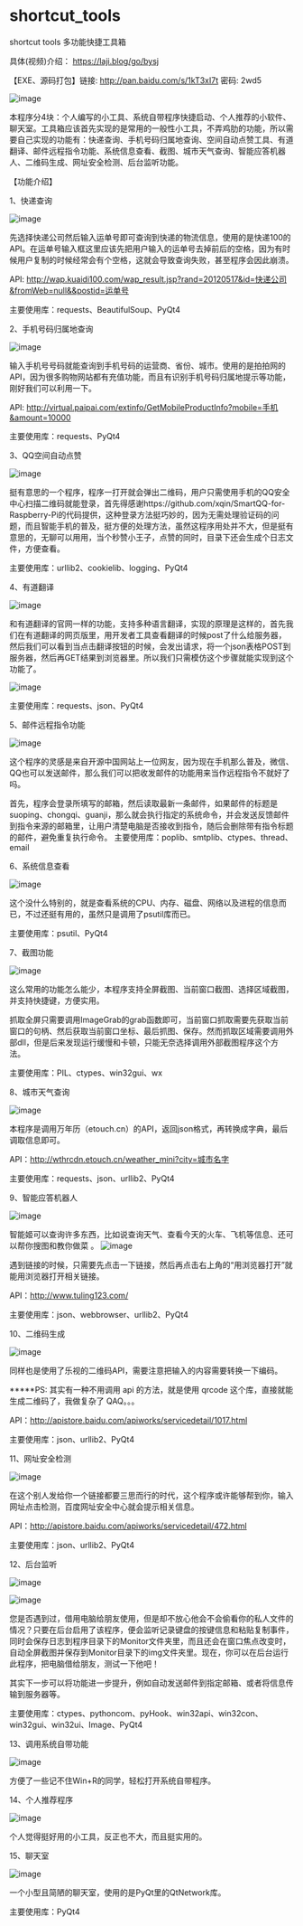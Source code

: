 # shortcut_tools
shortcut tools  多功能快捷工具箱

具体(视频)介绍：	https://laji.blog/go/bysj

【EXE、源码打包】链接: http://pan.baidu.com/s/1kT3xI7t 密码: 2wd5

![image](https://gfwboom.b0.upaiyun.com/usr/uploads/2016/04/912828498.png)

本程序分4块：个人编写的小工具、系统自带程序快捷启动、个人推荐的小软件、聊天室。工具箱应该首先实现的是常用的一般性小工具，不弄鸡肋的功能，所以需要自己实现的功能有：快递查询、手机号码归属地查询、空间自动点赞工具、有道翻译、邮件远程指令功能、系统信息查看、截图、城市天气查询、智能应答机器人、二维码生成、网址安全检测、后台监听功能。

【功能介绍】

1、快递查询

![image](https://gfwboom.b0.upaiyun.com/usr/uploads/2016/04/2074210952.png)

先选择快递公司然后输入运单号即可查询到快递的物流信息，使用的是快递100的API。在运单号输入框这里应该先把用户输入的运单号去掉前后的空格，因为有时候用户复制的时候经常会有个空格，这就会导致查询失败，甚至程序会因此崩溃。

API: http://wap.kuaidi100.com/wap_result.jsp?rand=20120517&id=快递公司&fromWeb=null&&postid=运单号

主要使用库：requests、BeautifulSoup、PyQt4

2、手机号码归属地查询

![image](https://gfwboom.b0.upaiyun.com/usr/uploads/2016/04/1658948297.png)

输入手机号号码就能查询到手机号码的运营商、省份、城市。使用的是拍拍网的API，因为很多购物网站都有充值功能，而且有识别手机号码归属地提示等功能，刚好我们可以利用一下。

API: http://virtual.paipai.com/extinfo/GetMobileProductInfo?mobile=手机&amount=10000

主要使用库：requests、PyQt4

3、QQ空间自动点赞

![image](https://gfwboom.b0.upaiyun.com/usr/uploads/2016/04/3314458857.png)

挺有意思的一个程序，程序一打开就会弹出二维码，用户只需使用手机的QQ安全中心扫描二维码就能登录，首先得感谢https://github.com/xqin/SmartQQ-for-Raspberry-Pi的代码提供，这种登录方法挺巧妙的，因为无需处理验证码的问题，而且智能手机的普及，挺方便的处理方法，虽然这程序用处并不大，但是挺有意思的，无聊可以用用，当个秒赞小王子，点赞的同时，目录下还会生成个日志文件，方便查看。

主要使用库：urllib2、cookielib、logging、PyQt4

4、有道翻译

![image](https://gfwboom.b0.upaiyun.com/usr/uploads/2016/04/3759920644.png)

和有道翻译的官网一样的功能，支持多种语言翻译，实现的原理是这样的，首先我们在有道翻译的网页版里，用开发者工具查看翻译的时候post了什么给服务器，然后我们可以看到当点击翻译按钮的时候，会发出请求，将一个json表格POST到服务器，然后再GET结果到浏览器里。所以我们只需模仿这个步骤就能实现到这个功能了。

![image](https://gfwboom.b0.upaiyun.com/usr/uploads/2016/04/1201210564.png)

主要使用库：requests、json、PyQt4

5、邮件远程指令功能

![image](https://gfwboom.b0.upaiyun.com/usr/uploads/2016/04/1343692048.png)

这个程序的灵感是来自开源中国网站上一位网友，因为现在手机那么普及，微信、QQ也可以发送邮件，那么我们可以把收发邮件的功能用来当作远程指令不就好了吗。

首先，程序会登录所填写的邮箱，然后读取最新一条邮件，如果邮件的标题是suoping、chongqi、guanji，那么就会执行指定的系统命令，并会发送反馈邮件到指令来源的邮箱里，让用户清楚电脑是否接收到指令，随后会删除带有指令标题的邮件，避免重复执行命令。
主要使用库：poplib、smtplib、ctypes、thread、email

6、系统信息查看

![image](https://gfwboom.b0.upaiyun.com/usr/uploads/2016/04/3569135324.png)

这个没什么特别的，就是查看系统的CPU、内存、磁盘、网络以及进程的信息而已，不过还挺有用的，虽然只是调用了psutil库而已。

主要使用库：psutil、PyQt4

7、截图功能

![image](https://gfwboom.b0.upaiyun.com/usr/uploads/2016/04/691856087.png)

这么常用的功能怎么能少，本程序支持全屏截图、当前窗口截图、选择区域截图，并支持快捷键，方便实用。

抓取全屏只需要调用ImageGrab的grab函数即可，当前窗口抓取需要先获取当前窗口的句柄、然后获取当前窗口坐标、最后抓图、保存。然而抓取区域需要调用外部dll，但是后来发现运行缓慢和卡顿，只能无奈选择调用外部截图程序这个方法。

主要使用库：PIL、ctypes、win32gui、wx

8、城市天气查询

![image](https://gfwboom.b0.upaiyun.com/usr/uploads/2016/04/3859919941.png)

本程序是调用万年历（etouch.cn）的API，返回json格式，再转换成字典，最后调取信息即可。

API：http://wthrcdn.etouch.cn/weather_mini?city=城市名字

主要使用库：requests、json、urllib2、PyQt4

9、智能应答机器人

![image](https://gfwboom.b0.upaiyun.com/usr/uploads/2016/04/1759043379.png)

智能姬可以查询许多东西，比如说查询天气、查看今天的火车、飞机等信息、还可以帮你搜图和教你做菜
。
![image](https://gfwboom.b0.upaiyun.com/usr/uploads/2016/04/1075023949.png)

遇到链接的时候，只需要先点击一下链接，然后再点击右上角的“用浏览器打开”就能用浏览器打开相关链接。

API：http://www.tuling123.com/

主要使用库：json、webbrowser、urllib2、PyQt4

10、二维码生成

![image](https://gfwboom.b0.upaiyun.com/usr/uploads/2016/04/3304206755.png)

同样也是使用了乐视的二维码API，需要注意把输入的内容需要转换一下编码。

*****PS: 其实有一种不用调用 api 的方法，就是使用 qrcode 这个库，直接就能生成二维码了，我做复杂了 QAQ。。。

API：http://apistore.baidu.com/apiworks/servicedetail/1017.html

主要使用库：json、urllib2、PyQt4

11、网址安全检测

![image](https://gfwboom.b0.upaiyun.com/usr/uploads/2016/04/2616806018.png)

在这个别人发给你一个链接都要三思而行的时代，这个程序或许能够帮到你，输入网址点击检测，百度网址安全中心就会提示相关信息。

API：http://apistore.baidu.com/apiworks/servicedetail/472.html

主要使用库：json、urllib2、PyQt4

12、后台监听

![image](https://gfwboom.b0.upaiyun.com/usr/uploads/2016/04/1049307418.jpg)

![image](https://gfwboom.b0.upaiyun.com/usr/uploads/2016/04/3763525624.jpg)

您是否遇到过，借用电脑给朋友使用，但是却不放心他会不会偷看你的私人文件的情况？只要在后台启用了该程序，便会监听记录键盘的按键信息和粘贴复制事件，同时会保存日志到程序目录下的Monitor文件夹里，而且还会在窗口焦点改变时，自动全屏截图并保存到Monitor目录下的img文件夹里。现在，你可以在后台运行此程序，把电脑借给朋友，测试一下他吧！

其实下一步可以将功能进一步提升，例如自动发送邮件到指定邮箱、或者将信息传输到服务器等。

主要使用库：ctypes、pythoncom、pyHook、win32api、win32con、win32gui、win32ui、Image、PyQt4

13、调用系统自带功能

![image](https://gfwboom.b0.upaiyun.com/usr/uploads/2016/04/2218253191.png)

方便了一些记不住Win+R的同学，轻松打开系统自带程序。

14、个人推荐程序

![image](https://gfwboom.b0.upaiyun.com/usr/uploads/2016/04/2231547449.png)

个人觉得挺好用的小工具，反正也不大，而且挺实用的。

15、聊天室

![image](https://gfwboom.b0.upaiyun.com/usr/uploads/2016/04/1160876295.png)

一个小型且简陋的聊天室，使用的是PyQt里的QtNetwork库。

主要使用库：PyQt4
